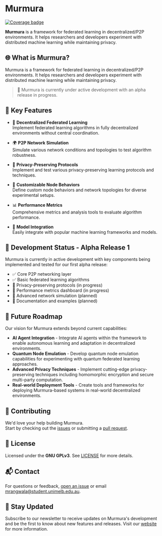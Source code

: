 # Murmura
[![Coverage badge](https://github.com/murtazahr/murmura/raw/python-coverage-comment-action-data/badge.svg)](https://github.com/murtazahr/murmura/tree/python-coverage-comment-action-data)

**Murmura** is a framework for federated learning in decentralized/P2P environments. It helps researchers and developers experiment with distributed machine learning while maintaining privacy.

## 🌐 What is Murmura?

Murmura is a framework for federated learning in decentralized/P2P environments. It helps researchers and developers experiment with distributed machine learning while maintaining privacy.

> 🔔 Murmura is currently under active development with an alpha release in progress.

## 🧩 Key Features

- 🔄 **Decentralized Federated Learning**  
  Implement federated learning algorithms in fully decentralized environments without central coordination.

- 🌍 **P2P Network Simulation**  
  Simulate various network conditions and topologies to test algorithm robustness.

- 🔐 **Privacy-Preserving Protocols**  
  Implement and test various privacy-preserving learning protocols and techniques.

- 🧠 **Customizable Node Behaviors**  
  Define custom node behaviors and network topologies for diverse experimental setups.

- 📊 **Performance Metrics**  
  Comprehensive metrics and analysis tools to evaluate algorithm performance.

- 🔌 **Model Integration**  
  Easily integrate with popular machine learning frameworks and models.

## 🚧 Development Status - Alpha Release 1

Murmura is currently in active development with key components being implemented and tested for our first alpha release:

- ✅ Core P2P networking layer
- ✅ Basic federated learning algorithms
- 🔄 Privacy-preserving protocols (in progress)
- 🔄 Performance metrics dashboard (in progress)
- 📝 Advanced network simulation (planned)
- 📝 Documentation and examples (planned)

## 🔮 Future Roadmap

Our vision for Murmura extends beyond current capabilities:

- **AI Agent Integration** - Integrate AI agents within the framework to enable autonomous learning and adaptation in decentralized environments.
- **Quantum Node Emulation** - Develop quantum node emulation capabilities for experimenting with quantum federated learning approaches.
- **Advanced Privacy Techniques** - Implement cutting-edge privacy-preserving techniques including homomorphic encryption and secure multi-party computation.
- **Real-world Deployment Tools** - Create tools and frameworks for deploying Murmura-based systems in real-world decentralized environments.

## 🤝 Contributing

We'd love your help building Murmura.  
Start by checking out the [issues](https://github.com/murtazahr/murmura/issues) or submitting a [pull request](https://github.com/murtazahr/murmura/pulls).

## 📄 License

Licensed under the **GNU GPLv3**. See [LICENSE](LICENSE) for more details.

## 📬 Contact

For questions or feedback, [open an issue](https://github.com/murtazahr/murmura/issues) or email [mrangwala@student.unimelb.edu.au](mailto:mrangwala@student.unimelb.edu.au).

## 📰 Stay Updated

Subscribe to our newsletter to receive updates on Murmura's development and be the first to know about new features and releases. Visit our [website](https://github.com/murtazahr/murmura) for more information.
